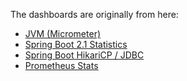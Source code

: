 The dashboards are originally from here:
- [JVM (Micrometer)](https://grafana.com/grafana/dashboards/4701-jvm-micrometer/)
- [Spring Boot 2.1 Statistics](https://grafana.com/grafana/dashboards/10280-microservices-spring-boot-2-1/)
- [Spring Boot HikariCP / JDBC](https://grafana.com/grafana/dashboards/6083-spring-boot-hikaricp-jdbc/)
- [Prometheus Stats](https://grafana.com/grafana/dashboards/2-prometheus-stats/)
